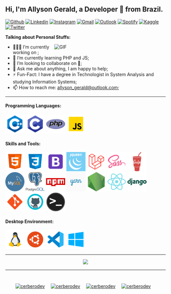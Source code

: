 ## Hi, I'm Allyson Gerald, a Developer 🚀 from Brazil.

[![Github](https://img.shields.io/badge/-Github-000?style=flat&logo=Github&logoColor=white)](https://github.com/allysongerald)
[![Linkedin](https://img.shields.io/badge/-LinkedIn-blue?style=flat&logo=Linkedin&logoColor=white)](https://www.linkedin.com/in/allyson-gerald-29936a66/)
[![Instagram](https://img.shields.io/badge/-Instagram-c13584?style=flat&labelColor=c13584&logo=instagram&logoColor=white)]()
[![Gmail](https://img.shields.io/badge/-Gmail-c14438?style=flat&logo=Gmail&logoColor=white)](mailto:allyson.gerald@gmail.com)
[![Outlook](https://img.shields.io/badge/-Outlook-0078D4?style=flat&logo=Microsoft-Outlook&logoColor=white)](mailto:allyson_gerald@outlook.com)
[![Spotify](https://img.shields.io/badge/-Spotify-1DB954?style=flat&logo=Spotify&logoColor=white)](https://open.spotify.com/user/22mblv4isdrx7tgtpko2kymwa)
[![Kaggle](https://img.shields.io/badge/-Kaggle-20beff?style=flat&logo=Kaggle&logoColor=white)](https://kaggle.com/)
[![Twitter](https://img.shields.io/badge/-Twitter-1DA1F2?style=flat&logo=Twitter&logoColor=white)](https://twitter.com/allysongerald93)

<!-- Talking about you -->
**Talking about Personal Stuffs:**
<!-- Any image aligned to the right. Beware the width -->
<img width="350px" align="right" alt="GIF" src="https://i.pinimg.com/originals/e4/26/70/e426702edf874b181aced1e2fa5c6cde.gif" />

- 👨🏽‍💻 I’m currently working on []();
- 🌱 I’m currently learning PHP and JS; 
- 👯 I’m looking to collaborate on []() 🤝;
- 💬 Ask me about anything, I am happy to help;
- ⚡️ Fun-Fact: I have a degree in Technologist in System Analysis and studying Information Systems;
- 📫 How to reach me: allyson_gerald@outlook.com;
<!-- - 🤔 I’m looking for help with Design Pattern 😭; -->
<hr>

<p>
<h4>Programming Languages: </h4>
<p align="left">
 <img style="margin: auto;" src="https://raw.githubusercontent.com/sachinverma53121/sachinverma53121/master/icons/cpp.png" alt=cplusplus width="60" height="60"/>
 <img style="margin: auto;" src="https://raw.githubusercontent.com/sachinverma53121/sachinverma53121/master/icons/c.png" alt=c width="60" height="60"/>
 <img style="margin: auto;" src="https://raw.githubusercontent.com/github/explore/80688e429a7d4ef2fca1e82350fe8e3517d3494d/topics/php/php.png" alt="PHP" width="60" height="60"/>
 <img style="margin: auto;" src="https://raw.githubusercontent.com/sachinverma53121/sachinverma53121/master/icons/js.png" alt=javascript width="60" height="60"/>
</p>

<h4>Skills and Tools: </h4>
<p align="left">
	<img style="margin: auto;" src="https://raw.githubusercontent.com/sachinverma53121/sachinverma53121/master/icons/html5.png" alt=html5 width="60" height="60"/> 
	<img style="margin: auto;" src="https://raw.githubusercontent.com/sachinverma53121/sachinverma53121/master/icons/css3.png" alt=css3 width="60" height="60"/> 
	<img style="margin: auto;" src="https://raw.githubusercontent.com/sachinverma53121/sachinverma53121/master/icons/bootstrap.png" alt=bootstrap width="60" height="60"/>
	<img style="margin: auto;" src="https://raw.githubusercontent.com/sachinverma53121/sachinverma53121/master/icons/jquery.png" alt=jquery width="60" height="60"/>
  	<img style="margin: auto;" src="https://raw.githubusercontent.com/github/explore/80688e429a7d4ef2fca1e82350fe8e3517d3494d/topics/laravel/laravel.png" alt="Laravel" width="60" height="60"/>
  	<img style="margin: auto;" src="https://raw.githubusercontent.com/sachinverma53121/sachinverma53121/master/icons/sass.png" alt=sass width="60" height="60"/>
	<img style="margin: auto;" src="https://raw.githubusercontent.com/sachinverma53121/sachinverma53121/master/icons/gulp.png" alt=gulp width="60" height="60"/> 
	<img style="margin: auto;" src="https://raw.githubusercontent.com/sachinverma53121/sachinverma53121/master/icons/mysql.png" alt=mysql width="60" height="60"/> 
	<img style="margin: auto;" src="https://raw.githubusercontent.com/sachinverma53121/sachinverma53121/master/icons/psql.png" alt=postgresql width="60" height="60"/> 
	<img style="margin: auto;" src="https://raw.githubusercontent.com/sachinverma53121/sachinverma53121/master/icons/npm.png" alt=npm width="60" height="60"/>
  	<img style="margin: auto;" src="https://raw.githubusercontent.com/sachinverma53121/sachinverma53121/master/icons/yarn.png" alt=yarn width="60" height="60"/>
  	<img style="margin: auto;" src="https://raw.githubusercontent.com/github/explore/80688e429a7d4ef2fca1e82350fe8e3517d3494d/topics/nodejs/nodejs.png" alt=nodejs width="60" height="60"/>
	<img style="margin: auto;" src="https://raw.githubusercontent.com/sachinverma53121/sachinverma53121/master/icons/react.png" alt=react width="60" height="60"/> 
  	<img style="margin: auto;" src="https://raw.githubusercontent.com/sachinverma53121/sachinverma53121/master/icons/django.png" alt=django width="60" height="60"/>
	<img style="margin: auto;" src="https://raw.githubusercontent.com/sachinverma53121/sachinverma53121/master/icons/git.png" alt=git width="60" height="60"/>
  	<img style="margin: auto;" src="https://raw.githubusercontent.com/sachinverma53121/sachinverma53121/master/icons/github.png" alt=github width="60" height="60"/>
    <img src="https://raw.githubusercontent.com/github/explore/80688e429a7d4ef2fca1e82350fe8e3517d3494d/topics/terminal/terminal.png" width="60" height="60">
	
</p>

<h4>Desktop Environment: </h4>
<p align="left">
	  <img style="margin: auto;" src="https://raw.githubusercontent.com/sachinverma53121/sachinverma53121/master/icons/linux.png" alt=linux width="60" height="60"/>
	  <img style="margin: auto;" src="https://raw.githubusercontent.com/sachinverma53121/sachinverma53121/master/icons/ubuntu.png" alt=ubuntu width="60" height="60"/>
	  <img style="margin: auto;" src="https://raw.githubusercontent.com/sachinverma53121/sachinverma53121/master/icons/vsc.png" alt=vs width="60" height="60"/>
	  <img style="margin: auto;" src="https://raw.githubusercontent.com/sachinverma53121/sachinverma53121/master/icons/win10.png" alt=windows10 width="60" height="60"/>
</p>
</p>
<hr>

<p align="center">
<img src="https://github-readme-stats.vercel.app/api?username=allysongerald">
</p>

<hr>


<p align="center" style="margin-top:40px">
   <a href="#" target="_blank" style="margin-right:15px">
    <img align="center" src="https://cdn.jsdelivr.net/npm/simple-icons@3.0.1/icons/youtube.svg" alt="cerberodev" width="50px" height="50px"/></a>
  <a href="https://twitter.com/cerberodev" target="_blank" style="margin-right:15px">
    <img align="center" src="https://cdn.jsdelivr.net/npm/simple-icons@3.0.1/icons/twitter.svg" alt="cerberodev" width="50px" height="50px" /></a>
  <a href="https://fb.com/cerberodev" target="_blank" style="margin-right:15px"><img align="center" src="https://cdn.jsdelivr.net/npm/simple-icons@3.0.1/icons/facebook.svg" alt="cerberodev" width="48px" height="48px"/></a>
  <a href="https://instagram.com/cerberodev" target="_blank" style="margin-right:15px"><img align="center" src="https://cdn.jsdelivr.net/npm/simple-icons@3.0.1/icons/instagram.svg" alt="cerberodev" width="50px" height="50px"/></a>
</p>
